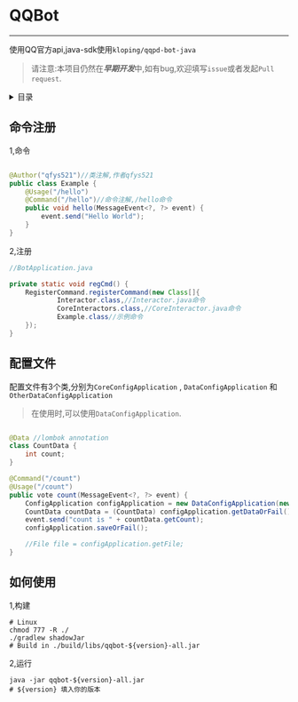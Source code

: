 # QQBot

--- 
使用QQ官方api,java-sdk使用`kloping/qqpd-bot-java`
> 请注意:本项目仍然在***早期开发***中,如有bug,欢迎填写`issue`或者发起`Pull request`.

<details> <summary>目录</summary>

- [命令注册](#命令注册)
- [配置文件](#配置文件)
- [如何使用](#如何使用)

</details>

## 命令注册

1,命令

```java

@Author("qfys521")//类注解,作者qfys521
public class Example {
    @Usage("/hello")
    @Command("/hello")//命令注解,/hello命令
    public void hello(MessageEvent<?, ?> event) {
        event.send("Hello World");
    }
}
```

2,注册

```java
//BotApplication.java

private static void regCmd() {
    RegisterCommand.registerCommand(new Class[]{
            Interactor.class,//Interactor.java命令
            CoreInteractors.class,//CoreInteractor.java命令
            Example.class//示例命令
    });
}
```

## 配置文件

配置文件有3个类,分别为`CoreConfigApplication` , `DataConfigApplication` 和 `OtherDataConfigApplication`
> 在使用时,可以使用`DataConfigApplication`.

```java

@Data //lombok annotation
class CountData {
    int count;
}
```

```java
@Command("/count")
@Usage("/count")
public vote count(MessageEvent<?, ?> event) {
    ConfigApplication configApplication = new DataConfigApplication(new CountData(), "count.json");// path: ./data/data/path.to.you.class.CountData
    CountData countData = (CountData) configApplication.getDataOrFail();
    event.send("count is " + countData.getCount);
    configApplication.saveOrFail();

    //File file = configApplication.getFile;
}
```

## 如何使用

1,构建

```shell
# Linux
chmod 777 -R ./
./gradlew shadowJar
# Build in ./build/libs/qqbot-${version}-all.jar
```

2,运行

```shell
java -jar qqbot-${version}-all.jar
# ${version} 填入你的版本
```